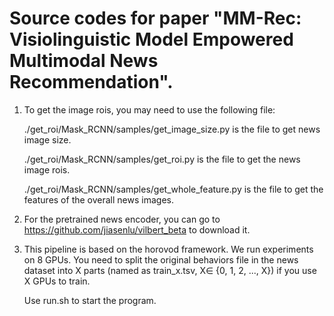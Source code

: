 # Source codes for paper "MM-Rec: Visiolinguistic Model Empowered Multimodal News Recommendation".

1. To get the image rois, you may need to use the following file:

    ./get_roi/Mask_RCNN/samples/get_image_size.py is the file to get news image size.

    ./get_roi/Mask_RCNN/samples/get_roi.py is the file to get the news image rois.

    ./get_roi/Mask_RCNN/samples/get_whole_feature.py is the file to get the features of the overall news images.

2. For the pretrained news encoder, you can go to https://github.com/jiasenlu/vilbert_beta to download it.

3. This pipeline is based on the horovod framework. We run experiments on 8 GPUs. You need to split the original behaviors file in the news dataset into X parts (named as train_x.tsv, X∈ {0, 1, 2, ..., X}) if you use X GPUs to train.

    Use run.sh to start the program.
